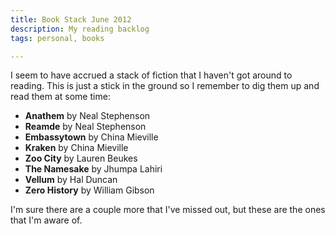 ```yaml
---
title: Book Stack June 2012
description: My reading backlog
tags: personal, books

---
```


I seem to have accrued a stack of fiction that I haven't got around to
reading. This is just a stick in the ground so I remember to dig them up and
read them at some time:

- **Anathem** by Neal Stephenson
- **Reamde** by Neal Stephenson
- **Embassytown** by China Mieville
- **Kraken** by China Mieville
- **Zoo City** by Lauren Beukes
- **The Namesake** by Jhumpa Lahiri
- **Vellum** by Hal Duncan
- **Zero History** by William Gibson

I'm sure there are a couple more that I've missed out, but these are the ones
that I'm aware of.
